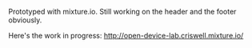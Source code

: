 Prototyped with mixture.io. Still working on the header and the footer obviously.

Here's the work in progress: http://open-device-lab.criswell.mixture.io/